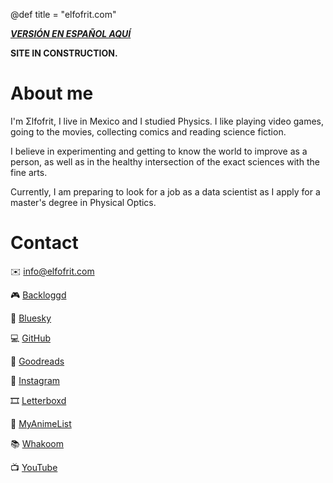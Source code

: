 @def title = "elfofrit.com"

[**_VERSIÓN EN ESPAÑOL AQUÍ_**](/)

**SITE IN CONSTRUCTION.**

# About me
I'm Σlfofrit, I live in Mexico and I studied Physics. I like playing video games, going to the movies, collecting comics and reading science fiction.

I believe in experimenting and getting to know the world to improve as a person, as well as in the healthy intersection of the exact sciences with the fine arts.

Currently, I am preparing to look for a job as a data scientist as I apply for a master's degree in Physical Optics.

# Contact
✉️ [info@elfofrit.com](mailto:info@elfofrit.com)

🎮 [Backloggd](https://www.backloggd.com/u/elfofrit)

🦋 [Bluesky](https://bsky.app/profile/elfofrit.com)

💻 [GitHub](https://github.com/elfofrit)

📖 [Goodreads](https://www.goodreads.com/elfofrit)

📸 [Instagram](https://www.instagram.com/elfofrit)

🎞️ [Letterboxd](https://letterboxd.com/elfofrit)

🗾 [MyAnimeList](https://myanimelist.net/profile/elfofrit)

📚 [Whakoom](https://www.whakoom.com/elfofrit)

📺 [YouTube](https://www.youtube.com/@elfofrit)